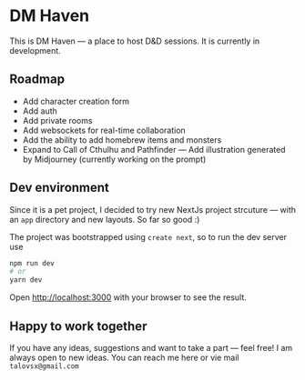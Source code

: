# DM Haven
This is DM Haven — a place to host D&D sessions. It is currently in development.

## Roadmap
- Add character creation form
- Add auth
- Add private rooms
- Add websockets for real-time collaboration
- Add the ability to add homebrew items and monsters
- Expand to Call of Cthulhu and Pathfinder
— Add illustration generated by Midjourney (currently working on the prompt)

## Dev environment
Since it is a pet project, I decided to try new NextJs project strcuture — with an `app` directory and new layouts. So far so good :)

The project was bootstrapped using `create next`, so to run the dev server use

```bash
npm run dev
# or
yarn dev
```

Open [http://localhost:3000](http://localhost:3000) with your browser to see the result.

## Happy to work together
If you have any ideas, suggestions and want to take a part — feel free! I am always open to new ideas. You can reach me here or vie mail `talovsx@gmail.com`
